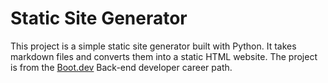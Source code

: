 # Static Site Generator

This project is a simple static site generator built with Python. It takes markdown files and converts them into a static HTML website. The project is from the [Boot.dev](https://www.boot.dev/) Back-end developer career path.
